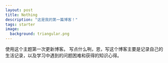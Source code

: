 ```yaml
---
layout: post
title: Nothing
description: "这是我的第一篇博客！"
tags: starter
image:
  background: triangular.png
---
```


使用这个主题第一次更新博客。
写点什么咧，恩，写这个博客主要是记录自己的生活记录，以及学习中遇到的问题困难和获得的知识心得。